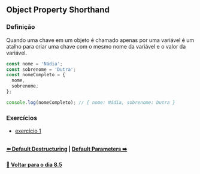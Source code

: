 ## Object Property Shorthand

### Definição
Quando uma chave em um objeto é chamado apenas por uma variável é um atalho para criar uma chave com o mesmo nome da variável e o valor da variável.
~~~javascript
const nome = 'Nádia';
const sobrenome = 'Dutra';
const nomeCompleto = {
  nome,
  sobrenome,
};

console.log(nomeCompleto); // { nome: Nádia, sobrenome: Dutra }
~~~

### Exercícios
- [exercício 1](https://github.com/nnnnadia/trybe-exercicios/commit/9ebb1ecf869ec2df516e5af991ea86bf791bb417)

##

#### [:arrow_left: Default Destructuring](./default-destructuring.md#default-destructuring) | [Default Parameters  :arrow_right:](./default-parameters#default-parameters)

#### [:date: Voltar para o dia 8.5](../README.md#javascript-es6---spread-operator-parâmetro-rest-destructuring-e-mais)
